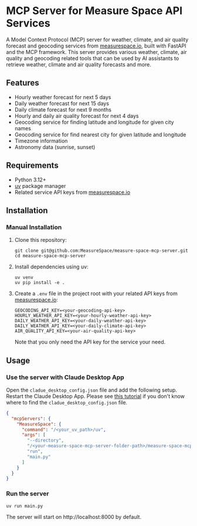 # MCP Server for Measure Space API Services

A Model Context Protocol (MCP) server for weather, climate, and air quality forecast and geocoding services from [measurespace.io](https://measurespace.io), built with FastAPI and the MCP framework. This server provides various weather, climate, air quality and geocoding related tools that can be used by AI assistants to retrieve weather, climate and air quality forecasts and more.

## Features

- Hourly weather forecast for next 5 days
- Daily weather forecast for next 15 days
- Daily climate forecast for next 9 months
- Hourly and daily air quality forecast for next 4 days
- Geocoding service for finding latitude and longitude for given city names
- Geocoding service for find nearest city for given latitude and longitude
- Timezone information
- Astronomy data (sunrise, sunset)

## Requirements

- Python 3.12+
- [uv](https://github.com/astral-sh/uv) package manager
- Related service API keys from [measurespace.io](https://measurespace.io/documentation#global-climate-forecast-variables)

## Installation

### Manual Installation

1. Clone this repository:

   ```
   git clone git@github.com:MeasureSpace/measure-space-mcp-server.git
   cd measure-space-mcp-server
   ```

2. Install dependencies using uv:

   ```
   uv venv
   uv pip install -e .
   ```

3. Create a `.env` file in the project root with your related API keys from [measurespace.io](https://measurespace.io/pricing):

   ```
   GEOCODING_API_KEY=<your-geocoding-api-key>
   HOURLY_WEATHER_API_KEY=<your-hourly-weather-api-key>
   DAILY_WEATHER_API_KEY=<your-daily-weather-api-key>
   DAILY_WEATHER_API_KEY=<your-daily-climate-api-key>
   AIR_QUALITY_API_KEY=<your-air-quality-api-key>
   ```

   Note that you only need the API key for the service your need.

## Usage

### Use the server with Claude Desktop App

Open the `cladue_desktop_config.json` file and add the following setup. Restart the Claude Desktop App. Please see [this tutorial](https://modelcontextprotocol.io/quickstart/server#testing-your-server-with-claude-for-desktop) if you don't know where to find the `cladue_desktop_config.json` file.

```json
{
  "mcpServers": {
    "MeasureSpace": {
      "command": "/<your_uv_path>/uv",
      "args": [
        "--directory",
        "/<your-measure-space-mcp-server-folder-path>/measure-space-mcp-server",
        "run",
        "main.py"
      ]
    }
  }
}
```

### Run the server

```bash
uv run main.py
```

The server will start on http://localhost:8000 by default.
